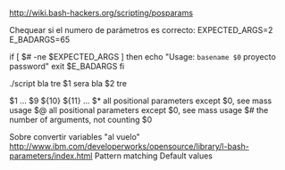 http://wiki.bash-hackers.org/scripting/posparams

Chequear si el numero de parámetros es correcto:
EXPECTED_ARGS=2
E_BADARGS=65

if [ $# -ne $EXPECTED_ARGS ]
then
  echo "Usage: `basename $0` proyecto password"
  exit $E_BADARGS
fi


./script bla tre
$1 sera bla
$2 tre

$1 ... $9 ${10} ${11} ...
$*	all positional parameters except $0, see mass usage
$@	all positional parameters except $0, see mass usage
$#	the number of arguments, not counting $0


Sobre convertir variables "al vuelo"
http://www.ibm.com/developerworks/opensource/library/l-bash-parameters/index.html
Pattern matching
Default values
